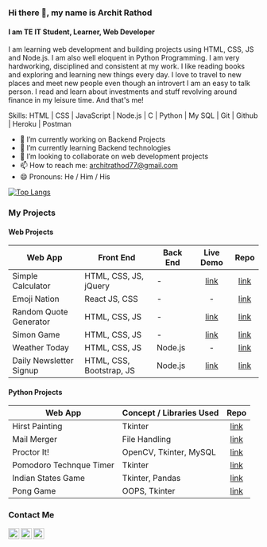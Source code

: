 ### Hi there 👋, my name is Archit Rathod
#### I am TE IT Student, Learner, Web Developer
<!--
![I am TE IT Student, Learner, Web Developer](https://github.com/Archit1706/Archit1706/blob/main/Poster%20Archit%20Rathod.png)
-->
I am learning web development and building projects using HTML, CSS, JS and Node.js. I am also well eloquent in Python Programming.
I am very hardworking, disciplined and consistent at my work. I like reading books and exploring and learning new things every day. 
I love to travel to new places and meet new people even though an introvert I am an easy to talk person. I read and learn about investments and stuff revolving around finance in my leisure time. And that's me!

Skills: HTML | CSS | JavaScript | Node.js | C | Python | My SQL | Git | Github | Heroku | Postman

- 🔭 I’m currently working on Backend Projects 
- 🌱 I’m currently learning Backend technologies 
- 👯 I’m looking to collaborate on web development projects 
- 📫 How to reach me: architrathod77@gmail.com 
- 😄 Pronouns: He / Him / His 
  

[![Top Langs](https://github-readme-stats.vercel.app/api/top-langs/?username=Archit1706)](https://github.com/anuraghazra/github-readme-stats)

### My Projects

#### Web Projects

Web App | Front End | Back End | Live Demo | Repo
------- | --------- | -------- | :-------: | :--:
Simple Calculator | HTML, CSS, JS, jQuery | - | [link](https://archit1706.github.io/Simple-Calculator/) | [link](https://github.com/Archit1706/Simple-Calculator)
Emoji Nation | React JS, CSS | - | - | [link](https://github.com/Archit1706/Emoji-Nation)
Random Quote Generator | HTML, CSS, JS | - | [link](https://archit1706.github.io/Random-Quote-Generator/) | [link](https://github.com/Archit1706/Random-Quote-Generator)
Simon Game | HTML, CSS, JS | - | [link](https://archit1706.github.io/The-Simon-Game/) | [link](https://github.com/Archit1706/The-Simon-Game)
Weather Today | HTML, CSS, JS | Node.js | - | [link](https://github.com/Archit1706/Weather-Today)
Daily Newsletter Signup | HTML, CSS, Bootstrap, JS | Node.js | [link](https://salty-hollows-02401.herokuapp.com/) | [link](https://github.com/Archit1706/Daily-Newsletter-SignUp)

#### Python Projects

Web App | Concept / Libraries Used | Repo
------- | ----------- | :--:
Hirst Painting | Tkinter | [link](https://github.com/Archit1706/Hirst-Painting)
Mail Merger | File Handling | [link](https://github.com/Archit1706/Mail-Merger)
Proctor It! | OpenCV, Tkinter, MySQL | [link](https://github.com/Archit1706/PROCTOR_IT-A-Virtual-Invigilator)
Pomodoro Technque Timer | Tkinter | [link](https://github.com/Archit1706/Pomodoro-Technique-Timer)
Indian States Game | Tkinter, Pandas | [link](https://github.com/Archit1706/India-States-Game)
Pong Game | OOPS, Tkinter | [link](https://github.com/Archit1706/Pong-Game)

<!--
### Github Stats

![GitHub stats](https://github-readme-stats.vercel.app/api?username=Archit1706&show_icons=true)  

### Github Activity Graph

![GitHub Activity Graph](https://activity-graph.herokuapp.com/graph?username=Archit1706) 

-->
### Contact Me
<!-- <a href="https://www.instagram.com/abhisheknaiidu/">
  <img align="left" alt="Abhishek's Instagram" width="22px" src="https://raw.githubusercontent.com/hussainweb/hussainweb/main/icons/instagram.png" />
</a> -->
<a href="https://discordapp.com/users/795287895681925151/">
  <img align="left" alt="Archit's Discord" width="22px" src="https://raw.githubusercontent.com/peterthehan/peterthehan/master/assets/discord.svg" />
</a>
<a href="https://twitter.com/ArchitRathod_17">
  <img align="left" alt="Archit Rathod | Twitter" width="22px" src="https://raw.githubusercontent.com/peterthehan/peterthehan/master/assets/twitter.svg" />
</a>
<a href="https://www.linkedin.com/in/archit-rathod">
  <img align="left" alt="Archit's LinkedIN" width="22px" src="https://raw.githubusercontent.com/peterthehan/peterthehan/master/assets/linkedin.svg" />
</a>


